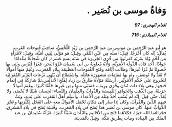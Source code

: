 <h1 dir="rtl">وَفاةُ موسى بن نُصَير .</h1>

<h5 dir="rtl">العام الهجري:  97

العام الميلادي: 715

</h5>

<p dir="rtl">هو أبو عبدِ الرَّحمن بن موسى بن عبدِ الرَّحمن بن زَيْدٍ اللَّخْمِيُّ، صاحِبُ فُتوحات الغَربِ، يُقالُ: إنَّه كان أَعْرَجًا. قِيلَ: أَصلُه مِن عَيْنِ التَّمْرِ، وقِيلَ: هو مَوْلًى لِبَنِي أُمَيَّة، وقِيلَ: لامْرَأَةٍ مِن لَخْمٍ وُلِدَ بِقَريَةِ كفرتُوثا مِن قُرَى الجَزيرَة في سَنَة تِسع عَشرة, كان شُجاعًا مِقْدامًا جَوادًا، أَحَد قادَة الدَّولَة الأُمَويَّة، وَلَّاهُ مُعاوِيَةُ بن أبي سُفيان غَزْوَ البَحرِ، فغَزَا قُبْرُص وبَنَى بها حُصونًا ثمَّ غَزَا غَيرَها؛ وطالَت أيَّامُه وفَتَح الفُتوحات العَظيمَة بِبِلادِ المَغرِب، وغَنِمَ منها أَموالًا لا تُعَدُّ ولا تُوصَف، وله بها مَقامات مَشهورَة هائِلَة، واسْتَطاع أن يُنْهِي نَزَعات البَرْبَر المُتَوالِيَة للخُروج على حُكْم الأُمَويِّين. أَرسَلَهُ مَوْلاهُ طارِقُ بن زِياد لِفَتْحِ الأندَلُس،ثمَّ شارَكَهُ في إتمام فَتحِها, وهي بِلاد ذات مُدُن وقُرَى ورِيف، فسَبَى منها ومِن غَيرِها خَلْقًا كَثيرًا، وغَنِمَ أَموالًا جَزيلةً، مِن الذَّهَب والجَواهِر النَّفِيسَة والدَّوابِّ والغِلْمان والنِّساء الحِسان شَيْئًا لا يُحْصَى ولا يُعَدُّ، حتَّى قِيلَ: إنَّه لم يُسْبِ أَحَدٌ مِثلَه مِن الأعداء، وأَسلَم أَهلُ المَغرِب على يَديهِ، وبَثَّ فيهم الدِّينَ والقُرآنَ، وكان إذا سار إلى مَكانٍ تُحْمَل الأَموالُ معه على العَجَلِ لِكَثْرَتِها وعَجْزِ الدَّوابِّ عنها. كان موسى بن نُصَير هذا يَفتَح في بِلادِ المَغرِب، وقُتيبَة يَفتَح في بِلادِ المَشرِق، فجَزاهُما الله خيرًا، فكِلاهُما فَتَح مِن الأقاليم والبُلْدان شَيْئًا كَثيرًا. عَزَلَهُ سُليمانُ بن عبدِ الملك مِن القِيادَة ومات بِطَريقِ مَكَّة، وقِيلَ بالمَدينَة.</p></br>
